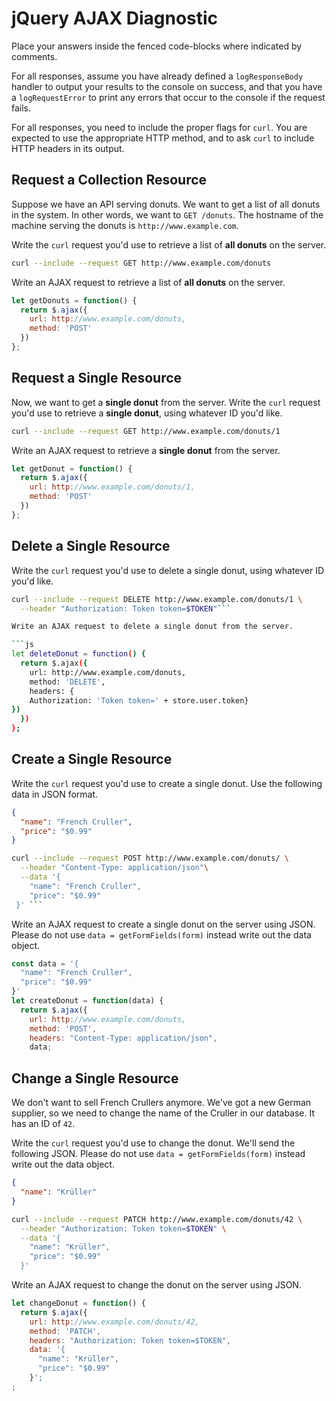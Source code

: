 # jQuery AJAX Diagnostic

Place your answers inside the fenced code-blocks where indicated by comments.

For all responses,  assume you have already defined a `logResponseBody` handler
to output your results to the console on success, and that you have a
`logRequestError` to print any errors that occur to the console if the request
fails.

For all responses, you need to include the proper flags for `curl`. You are
expected to use the appropriate HTTP method, and to ask `curl` to include HTTP
headers in its output.

## Request a Collection Resource

Suppose we have an API serving donuts. We want to get a list of all donuts in
the system. In other words, we want to `GET /donuts`. The hostname of the
machine serving the donuts is `http://www.example.com`.

Write the `curl` request you'd use to retrieve a list of **all donuts** on the
server.

```sh
curl --include --request GET http://www.example.com/donuts
```

Write an AJAX request to retrieve a list of **all donuts** on the server.

```js
let getDonuts = function() {
  return $.ajax({
    url: http://www.example.com/donuts,
    method: 'POST'
  })
};
```

## Request a Single Resource

Now, we want to get a **single donut** from the server. Write the `curl` request
you'd use to retrieve a **single donut**, using whatever ID you'd like.

```sh
curl --include --request GET http://www.example.com/donuts/1
```

Write an AJAX request to retrieve a **single donut** from the server.

```js
let getDonut = function() {
  return $.ajax({
    url: http://www.example.com/donuts/1,
    method: 'POST'
  })
};

```

## Delete a Single Resource

Write the `curl` request you'd use to delete a single donut, using whatever
ID you'd like.

```sh
curl --include --request DELETE http://www.example.com/donuts/1 \
  --header "Authorization: Token token=$TOKEN"```

Write an AJAX request to delete a single donut from the server.

```js
let deleteDonut = function() {
  return $.ajax({
    url: http://www.example.com/donuts,
    method: 'DELETE',
    headers: {
    Authorization: 'Token token=' + store.user.token}
})
  })
};
```

## Create a Single Resource

Write the `curl` request you'd use to create a single donut. Use the following
data in JSON format.

```json
{
  "name": "French Cruller",
  "price": "$0.99"
}
```

```sh
curl --include --request POST http://www.example.com/donuts/ \
  --header "Content-Type: application/json"\
  --data '{
    "name": "French Cruller",
    "price": "$0.99"
 }' ```
```

Write an AJAX request to create a single donut on the server using JSON. Please
do not use `data = getFormFields(form)` instead write out the data object.

```js
const data = '{
  "name": "French Cruller",
  "price": "$0.99"
}'
let createDonut = function(data) {
  return $.ajax({
    url: http://www.example.com/donuts,
    method: 'POST',
    headers: "Content-Type: application/json",
    data;

```

## Change a Single Resource

We don't want to sell French Crullers anymore. We've got a new German supplier,
so we need to change the name of the Cruller in our database. It has an ID of
`42`.

Write the `curl` request you'd use to change the donut. We'll send the following
JSON. Please do not use `data = getFormFields(form)` instead write out the data
object.

```json
{
  "name": "Krüller"
}
```

```sh
curl --include --request PATCH http://www.example.com/donuts/42 \
  --header "Authorization: Token token=$TOKEN" \
  --data '{
    "name": "Krüller",
    "price": "$0.99"
  }'
```

Write an AJAX request to change the donut on the server using JSON.

```js
let changeDonut = function() {
  return $.ajax({
    url: http://www.example.com/donuts/42,
    method: 'PATCH',
    headers: "Authorization: Token token=$TOKEN",
    data: '{
      "name": "Krüller",
      "price": "$0.99"
    }';
;
```
